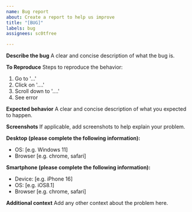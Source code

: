 ```yaml
---
name: Bug report
about: Create a report to help us improve
title: "[BUG]"
labels: bug
assignees: sc0tfree

---
```


**Describe the bug**
A clear and concise description of what the bug is.

**To Reproduce**
Steps to reproduce the behavior:
1. Go to '...'
2. Click on '....'
3. Scroll down to '....'
4. See error

**Expected behavior**
A clear and concise description of what you expected to happen.

**Screenshots**
If applicable, add screenshots to help explain your problem.

**Desktop (please complete the following information):**
 - OS: [e.g. Windows 11]
 - Browser [e.g. chrome, safari]

**Smartphone (please complete the following information):**
 - Device: [e.g. iPhone 16]
 - OS: [e.g. iOS8.1]
 - Browser [e.g. chrome, safari]

**Additional context**
Add any other context about the problem here.
